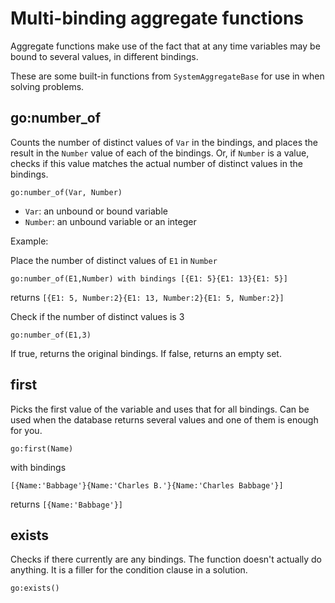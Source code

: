 # Multi-binding aggregate functions

Aggregate functions make use of the fact that at any time variables may be bound to several values, in different bindings.

These are some built-in functions from `SystemAggregateBase` for use in when solving problems.

## go:number_of

Counts the number of distinct values of `Var` in the bindings, and places the result in the `Number` value of each of the bindings. Or, if `Number` is a value, checks if this value matches the actual number of distinct values in the bindings.

    go:number_of(Var, Number)
 
* `Var`: an unbound or bound variable
* `Number`: an unbound variable or an integer

Example:

Place the number of distinct values of `E1` in `Number`

    go:number_of(E1,Number) with bindings [{E1: 5}{E1: 13}{E1: 5}]
    
returns `[{E1: 5, Number:2}{E1: 13, Number:2}{E1: 5, Number:2}]`

Check if the number of distinct values is 3
    
    go:number_of(E1,3)

If true, returns the original bindings. If false, returns an empty set. 

## first

Picks the first value of the variable and uses that for all bindings. Can be used when the database returns several values and one of them is enough for you.

    go:first(Name) 
    
with bindings 
    
    [{Name:'Babbage'}{Name:'Charles B.'}{Name:'Charles Babbage'}]

returns `[{Name:'Babbage'}]`
    
## exists

Checks if there currently are any bindings. The function doesn't actually do anything. It is a filler for the condition clause in a solution.

    go:exists()
